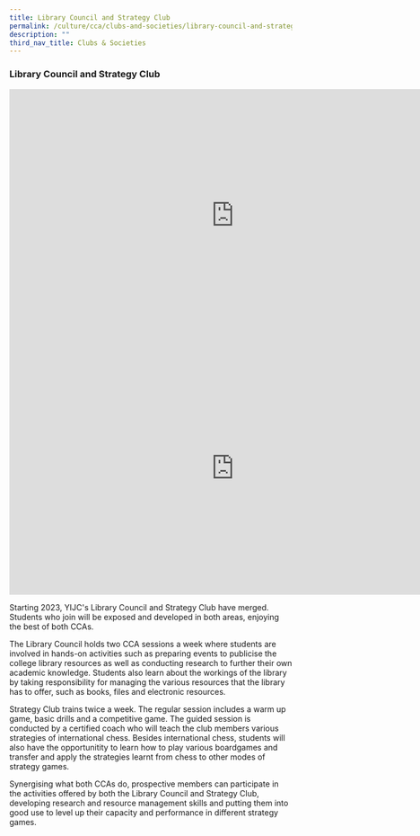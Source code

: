 ```yaml
---
title: Library Council and Strategy Club
permalink: /culture/cca/clubs-and-societies/library-council-and-strategy-club/
description: ""
third_nav_title: Clubs & Societies
---
```

### **Library Council and Strategy Club**

<iframe width="800" height="450" src="https://www.youtube.com/embed/7dZKcCXkIJQ" title="Library Council" frameborder="0" allow="accelerometer; autoplay; clipboard-write; encrypted-media; gyroscope; picture-in-picture; web-share" allowfullscreen></iframe>

<iframe width="800" height="450" src="https://www.youtube.com/embed/ZIxJkgTdToU" title="Strategy Club" frameborder="0" allow="accelerometer; autoplay; clipboard-write; encrypted-media; gyroscope; picture-in-picture; web-share" allowfullscreen></iframe>

Starting 2023, YIJC's Library Council and Strategy Club have merged. Students who join will be exposed and developed in both areas, enjoying the best of both CCAs.

The Library Council holds two CCA sessions a week where students are involved in hands-on activities such as preparing events to publicise the college library resources as well as conducting research to further their own academic knowledge. Students also learn about the workings of the library by taking responsibility for managing the various resources that the library has to offer, such as books, files and electronic resources.

Strategy Club trains twice a week. The regular session includes a warm up game, basic drills and a competitive game. The guided session is conducted by a certified coach who will teach the club members various strategies of international chess. Besides international chess, students will also have the opportunitity to learn how to play various boardgames and transfer and apply the strategies learnt from chess to other modes of strategy games.

Synergising what both CCAs do, prospective members can participate in the activities offered by both the Library Council and Strategy Club, developing research and resource management skills and putting them into good use to level up their capacity and performance in different strategy games.